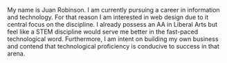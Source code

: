 My name is Juan Robinson. I am currently pursuing a career in information and technology. For that reason I am interested in web design due to it central focus on the discipline. I already possess an AA in Liberal Arts but feel like a STEM discipline would serve me better in the fast-paced technological word. Furthermore, I am intent on building my own business and contend that technological proficiency is conducive to success in that arena.
